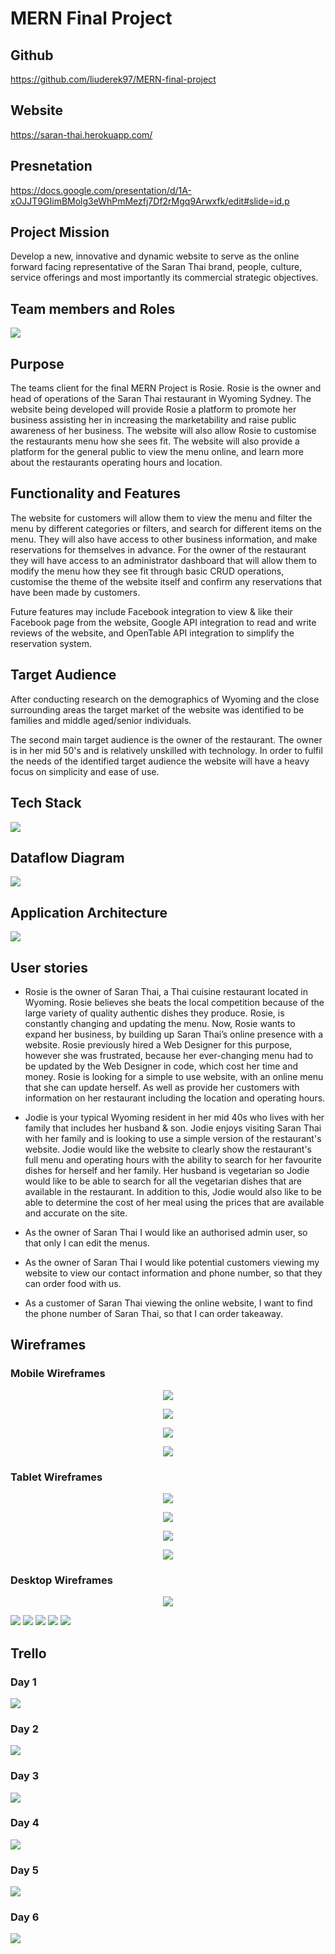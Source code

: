 # MERN Final Project 

## Github
https://github.com/liuderek97/MERN-final-project

## Website
https://saran-thai.herokuapp.com/

## Presnetation
https://docs.google.com/presentation/d/1A-xOJJT9GIimBMolg3eWhPmMezfj7Df2rMgq9Arwxfk/edit#slide=id.p

## Project Mission

Develop a new, innovative and dynamic website to serve as the online forward facing representative of the Saran Thai brand, people, culture, service offerings and most importantly its commercial strategic objectives. 

## Team members and Roles

<img src="./public/assets/images/Team diagram.png">

## Purpose 

The teams client for the final MERN Project is Rosie. Rosie is the owner and head of operations of the Saran Thai restaurant in Wyoming Sydney. The website being developed will provide Rosie a platform to promote her business assisting her in increasing the marketability and raise public awareness of her business.  The website will also allow Rosie to customise the restaurants menu how she sees fit. The website will also provide a platform for the general public to view the menu online, and learn more about the restaurants operating hours and location.

## Functionality and Features

The website for customers will allow them to view the menu and filter the menu by different categories or filters, and search for different items on the menu. They will also have access to  other business information, and make reservations for themselves in advance. For the owner of the restaurant they will have access to an administrator dashboard  that will allow them to modify the menu how they see fit through basic CRUD operations, customise the theme of the website itself and confirm any reservations that have been made by customers.

Future features may include Facebook integration to view & like their Facebook page from the website, Google API integration to read and write reviews of the website, and OpenTable API integration to simplify the reservation system.

## Target Audience

After conducting research on the demographics of Wyoming and the close surrounding areas the target market of the website was identified to be families and middle aged/senior individuals. 

The second main target audience is the owner of the restaurant. The owner is in her mid 50's and is relatively unskilled with technology.  In order to fulfil the needs of the identified target audience the website will have a heavy focus on simplicity and ease of use.  

## Tech Stack

<img src="./public/assets/images/techstack.png">

## Dataflow Diagram

<img src="./public/assets/images/saran dataflow.png">


## Application Architecture

<img src="./public/assets/images/Web architecture.png">

## User stories

- Rosie is the owner of Saran Thai, a Thai cuisine restaurant located in Wyoming. Rosie believes she beats the local competition because of the large variety of quality authentic dishes they produce. 
Rosie, is constantly changing and updating the menu. Now, Rosie wants to expand her business, by building up Saran Thai’s online presence with a website.
Rosie previously hired a Web Designer for this purpose, however she was frustrated, because her ever-changing menu had to be updated by the Web Designer in code, which cost her time and money.
Rosie is looking for a simple to use website, with an online menu that she can update herself. As well as provide her customers with information on her restaurant including the location and operating hours.

- Jodie is your typical Wyoming resident in her mid 40s who lives with her family that includes her husband & son. Jodie enjoys visiting Saran Thai with her family and is looking to use a simple version of the restaurant's website.
Jodie would like the website to clearly show the restaurant's full menu and operating hours with the ability to search for her favourite dishes for herself and her family.
Her husband is vegetarian so Jodie would like to be able to search for all the vegetarian dishes that are available in the restaurant. In addition to this, Jodie would also like to be able to determine the cost of her meal using the prices that are available and accurate on the site.

- As the owner of Saran Thai I would like an authorised admin user, so that only I can edit the menus.

- As the owner of Saran Thai I would like potential customers viewing my website to view our contact information and phone number, so that they can order food with us.

- As a customer of Saran Thai viewing the online website, I want to find the phone number of Saran Thai, so that I can order takeaway.

## Wireframes

### Mobile Wireframes

<p align='center'><img src="./public/assets/images/Annotated wirefames/mobile_homepage_user_admin.png"></p>
<p align='center'><img src="./public/assets/images/Annotated wirefames/mobile_menupage_admin.png"></p>
<p align='center'><img src="./public/assets/images/Annotated wirefames/mobile_menupage_admin.png"></p>
<p align='center'><img src="./public/assets/images/Annotated wirefames/mobile_sign_in_sign_up.png"></p>

### Tablet Wireframes 

<p align='center'><img src="./public/assets/images/Annotated wirefames/tablet_homepage_user_admin.png"></p>
<p align='center'><img src="./public/assets/images/Annotated wirefames/tablet_menupage_user_admin.png"></p>
<p align='center'><img src="./public/assets/images/Annotated wirefames/tablet_sign_in.png"></p>
<p align='center'><img src="./public/assets/images/Annotated wirefames/tablet_sign_up.png"></p>


### Desktop Wireframes

<p align='center'><img src="./public/assets/images/Annotated wirefames/desktop_homepage_admin.png"/></p>
<img src="./public/assets/images/Annotated wirefames/desktop_homepage_user.png">

<img src="./public/assets/images/Annotated wirefames/desktop_menupage_admin.png"/>

<img src="./public/assets/images/Annotated wirefames/desktop_menupage_user.png">

<img src="./public/assets/images/Annotated wirefames/desktop_sign_in.png">

<img src="./public/assets/images/Annotated wirefames/desktop_sign_up.png">

## Trello

### Day 1

<img src='./public/assets/images/Trello 1.png'>

### Day 2

<img src='./public/assets/images/Trello 2.png'>

### Day 3

<img src='./public/assets/images/Trello 3.png'>

### Day 4

<img src='./public/assets/images/Trello 4.png'>

### Day 5

<img src='./public/assets/images/Trello 5.png'>

### Day 6

<img src='./public/assets/images/Trello 6.png'>

